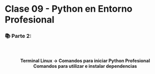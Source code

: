 # Clase 09 - Python en Entorno Profesional 

<h3> 📚 Parte 2: </h3>
    
  <br>

  <h4 align="center"> Terminal Linux -> Comandos para iniciar Python Profesional  <br> Comandos para utilizar e instalar dependencias </h4>